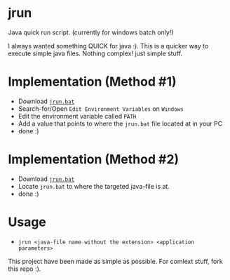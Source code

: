 # jrun
Java quick run script. (currently for windows batch only!)


I always wanted something QUICK for java :).
This is a quicker way to execute simple java files.
Nothing complex! just simple stuff.

# Implementation (Method #1)
- Download [`jrun.bat`](https://github.com/LSafer/jrun/blob/main/jrun.bat)
- Search-for/Open `Edit Environment Variables` on `Windows`
- Edit the environment variable called `PATH`
- Add a value that points to where the `jrun.bat` file located at in your PC
- done :)

# Implementation (Method #2)
- Download [`jrun.bat`](https://github.com/LSafer/jrun/blob/main/jrun.bat)
- Locate `jrun.bat` to where the targeted java-file is at.
- done :)

# Usage
- `jrun <java-file name without the extension> <application parameters>`

This project have been made as simple as possible. For comlext stuff, fork this repo :).
